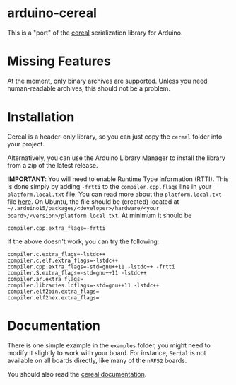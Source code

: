 arduino-cereal
==============

This is a "port" of the [cereal](https://github.com/USCiLab/cereal) serialization library for Arduino.

Missing Features
================

At the moment, only binary archives are supported. Unless you need human-readable archives, this should not be a problem.

Installation
============

Cereal is a header-only library, so you can just copy the `cereal` folder into your project.

Alternatively, you can use the Arduino Library Manager to install the library from a zip of the latest release.

**IMPORTANT**: You will need to enable Runtime Type Information (RTTI). This is done simply by adding `-frtti` to the `compiler.cpp.flags` line in your `platform.local.txt` file. You can read more about the `platform.local.txt` file [here](https://arduino.github.io/arduino-cli/0.21/platform-specification/#platformlocaltxt). On Ubuntu, the file should be (created) located at `~/.arduino15/packages/<developer>/hardware/<your board>/<version>/platform.local.txt`. At minimum it should be

```
compiler.cpp.extra_flags=-frtti
```

If the above doesn't work, you can try the following:

```
compiler.c.extra_flags=-lstdc++
compiler.c.elf.extra_flags=-lstdc++
compiler.cpp.extra_flags=-std=gnu++11 -lstdc++ -frtti
compiler.S.extra_flags=-std=gnu++11 -lstdc++
compiler.ar.extra_flags=
compiler.libraries.ldflags=-std=gnu++11 -lstdc++
compiler.elf2bin.extra_flags=
compiler.elf2hex.extra_flags=
```

Documentation
=============

There is one simple example in the `examples` folder, you might need to modify it slightly to work with your board. For instance, `Serial` is not available on all boards directly, like many of the `nRF52` boards.

You should also read the [cereal documentation](https://uscilab.github.io/cereal/).
